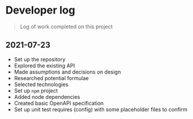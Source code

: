 # Developer log

> Log of work completed on this project

## 2021-07-23

- Set up the repository
- Explored the existing API
- Made assumptions and decisions on design
- Researched potential formulae
- Selected technologies
- Set up `npm` project
- Added node dependencies
- Created basic OpenAPI specification
- Set up unit test requires (config) with some placeholder files to confirm
